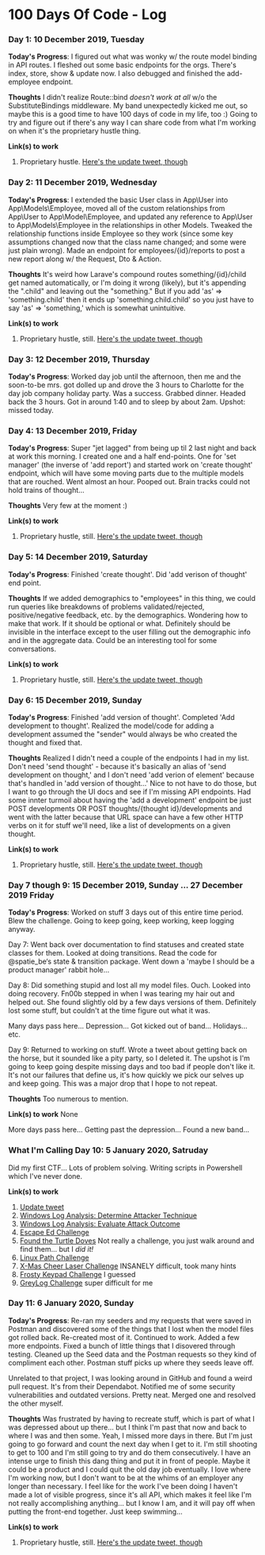 # 100 Days Of Code - Log

<!--
### Day 0: February 30, 2016 (Example 1)
##### (delete me or comment me out)

**Today's Progress**: Fixed CSS, worked on canvas functionality for the app.

**Thoughts:** I really struggled with CSS, but, overall, I feel like I am slowly getting better at it. Canvas is still new for me, but I managed to figure out some basic functionality.

**Link to work:** [Calculator App](http://www.example.com)

### Day 0: February 30, 2016 (Example 2)
##### (delete me or comment me out)

**Today's Progress**: Fixed CSS, worked on canvas functionality for the app.

**Thoughts**: I really struggled with CSS, but, overall, I feel like I am slowly getting better at it. Canvas is still new for me, but I managed to figure out some basic functionality.

**Link(s) to work**: [Calculator App](http://www.example.com)
-->


### Day 1: 10 December 2019, Tuesday

**Today's Progress**: I figured out what was wonky w/ the route model binding in API routes. I fleshed out some basic endpoints for the orgs. There's index, store, show & update now. I also debugged and finished the add-employee endpoint.

**Thoughts** I didn't realize Route::bind _doesn't work at all_ w/o the SubstituteBindings middleware. My band unexpectedly kicked me out, so maybe this is a good time to have 100 days of code in my life, too :) Going to try and figure out if there's any way I can share code from what I'm working on when it's the proprietary hustle thing.

**Link(s) to work**
1. Proprietary hustle. [Here's the update tweet, though](https://twitter.com/phillipsharring/status/1204625328532000768)


### Day 2: 11 December 2019, Wednesday

**Today's Progress**: I extended the basic User class in App\User into App\Models\Employee, moved all of the custom relationships from App\User to App\Model\Employee, and updated any reference to App\User to App\Models\Employee in the relationships in other Models. Tweaked the relationship functions inside Employee so they work (since some key assumptions changed now that the class name changed; and some were just plain wrong). Made an endpoint for employees/{id}/reports to post a new report along w/ the Request, Dto & Action.

**Thoughts** It's weird how Larave's compound routes something/{id}/child get named automatically, or I'm doing it wrong (likely), but it's appending the ".child" and leaving out the "something." But if you add 'as' => 'something.child' then it ends up 'something.child.child' so you just have to say 'as' => 'something,' which is somewhat unintuitive.

**Link(s) to work**
1. Proprietary hustle, still. [Here's the update tweet, though](https://twitter.com/phillipsharring/status/1204970946848870401)

### Day 3: 12 December 2019, Thursday

**Today's Progress**: Worked day job until the afternoon, then me and the soon-to-be mrs. got dolled up and drove the 3 hours to Charlotte for the day job company holiday party. Was a success. Grabbed dinner. Headed back the 3 hours. Got in around 1:40 and to sleep by about 2am. Upshot:  missed today.

### Day 4: 13 December 2019, Friday

**Today's Progress**: Super "jet lagged" from being up til 2 last night and back at work this morning. I created one and a half end-points. One for 'set manager' (the inverse of 'add report') and started work on 'create thought' endpoint, which will have some moving parts due to the multiple models that are rouched. Went almost an hour. Pooped out. Brain tracks could not hold trains of thought...

**Thoughts** Very few at the moment :)

**Link(s) to work**
1. Proprietary hustle, still. [Here's the update tweet, though](https://twitter.com/phillipsharring/status/1205725144922112000)

### Day 5: 14 December 2019, Saturday

**Today's Progress**: Finished 'create thought'. Did 'add verison of thought' end point.

**Thoughts** If we added demographics to "employees" in this thing, we could run queries like breakdowns of problems validated/rejected, positive/negative feedback, etc. by the demographics. Wondering how to make that work. If it should be optional or what. Definitely should be invisible in the interface except to the user filling out the demographic info and in the aggregate data. Could be an interesting tool for some conversations.

**Link(s) to work**
1. Proprietary hustle, still. [Here's the update tweet, though](https://twitter.com/phillipsharring/status/1206084938975592448)

### Day 6: 15 December 2019, Sunday

**Today's Progress**: Finished 'add version of thought'. Completed 'Add development to thought'. Realized the model/code for adding a development assumed the "sender" would always be who created the thought and fixed that.

**Thoughts** Realized I didn't need a couple of the endpoints I had in my list. Don't need 'send thought' - because it's basically an alias of 'send development on thought,' and I don't need 'add verion of element' because that's handled in 'add version of thought...' Nice to not have to do those, but I want to go through the UI docs and see if I'm missing API endpoints. Had some innter turmoil about having the 'add a development' endpoint be just POST developments OR POST thoughts/{thought id}/developments and went with the latter because that URL space can have a few other HTTP verbs on it for stuff we'll need, like a list of developments on a given thought.

**Link(s) to work**
1. Proprietary hustle, still. [Here's the update tweet, though](https://twitter.com/phillipsharring/status/1206438698830749696)

### Day 7 though 9: 15 December 2019, Sunday ... 27 December 2019 Friday

**Today's Progress**: Worked on stuff 3 days out of this entire time period. Blew the challenge. Going to keep going, keep working, keep logging anyway.

Day 7:  Went back over documentation to find statuses and created state classes for them. Looked at doing transitions. Read the code for @spatie_be‘s state & transition package. Went down a 'maybe I should be a product manager' rabbit hole...

Day 8:  Did something stupid and lost all my model files. Ouch. Looked into doing recovery. Fn00b stepped in when I was tearing my hair out and helped out. She found slightly old by a few days versions of them. Definitely lost some stuff, but couldn't at the time figure out what it was.

Many days pass here... Depression... Got kicked out of band... Holidays... etc.

Day 9:  Returned to working on stuff. Wrote a tweet about getting back on the horse, but it sounded like a pity party, so I deleted it. The upshot is I'm going to keep going despite missing days and too bad if people don't like it. It's not our failures that define us, it's how quickly we pick our selves up and keep going. This was a major drop that I hope to not repeat.

**Thoughts** Too numerous to mention.

**Link(s) to work** None

More days pass here... Getting past the depression... Found a new band...

### What I'm Calling Day 10: 5 January 2020, Satruday

Did my first CTF... Lots of problem solving. Writing scripts in Powershell which I've never done.

**Link(s) to work**
1. [Update tweet](https://twitter.com/phillipsharring/status/1214064680978829312)
1. [Windows Log Analysis: Determine Attacker Technique](https://twitter.com/phillipsharring/status/1213614098090463234)
1. [Windows Log Analysis: Evaluate Attack Outcome](https://twitter.com/phillipsharring/status/1213614071330885633)
1. [Escape Ed Challenge](https://twitter.com/phillipsharring/status/1213614046106267653)
1. [Found the Turtle Doves](https://twitter.com/phillipsharring/status/1213614019283685376) Not really a challenge, you just walk around and find them... but I _did it!_
1. [Linux Path Challenge](https://twitter.com/phillipsharring/status/1213583414982524928)
1. [X-Mas Cheer Laser Challenge](https://twitter.com/phillipsharring/status/1214066937707343872) INSANELY difficult, took many hints
1. [Frosty Keypad Challenge](https://twitter.com/phillipsharring/status/1213583346942533633) I guessed
1. [GreyLog Challenge](https://twitter.com/phillipsharring/status/1213583138628210688?s=20) super difficult for me

### Day 11: 6 January 2020, Sunday

**Today's Progress**: Re-ran my seeders and my requests that were saved in Postman and discovered some of the things that I lost when the model files got rolled back. Re-created most of it. Continued to work. Added a few more endpoints. Fixed a bunch of little things that I disovered through testing. Cleaned up the Seed data and the Postman requests so they kind of compliment each other. Postman stuff picks up where they seeds leave off.

Unrelated to that project, I was looking around in GitHub and found a weird pull request. It's from their Dependabot. Notified me of some security vulnerabilities and outdated versions. Pretty neat. Merged one and resolved the other myself.

**Thoughts** Was frustrated by having to recreate stuff, which is part of what I was depressed about up there... but I think I'm past that now and back to where I was and then some. Yeah, I missed more days in there. But I'm just going to go forward and count the next day when I get to it. I'm still shooting to get to 100 and I'm still going to try and do them consecutively. I have an intense urge to finish this dang thing and put it in front of people. Maybe it could be a product and I could quit the old day job eventually. I love where I'm working now, but I don't want to be at the whims of an employer any longer than necessary. I feel like for the work I've been doing I haven't made a lot of visible progress, since it's all API, which makes it feel like I'm not really accomplishing anything... but I know I am, and it will pay off when putting the front-end together. Just keep swimming...

**Link(s) to work**
1. Proprietary hustle, still. [Here's the update tweet, though](https://twitter.com/phillipsharring/status/1214065125512155136)
